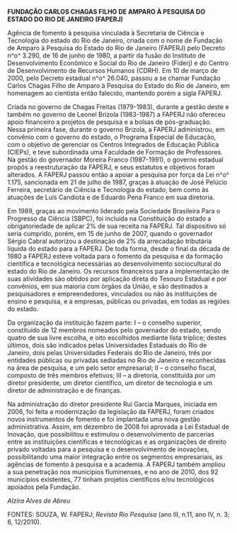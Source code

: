 **FUNDAÇÃO CARLOS CHAGAS FILHO DE AMPARO À PESQUISA DO ESTADO DO RIO DE
JANEIRO (FAPERJ)**

Agência de fomento à pesquisa vinculada à Secretaria de Ciência e
Tecnologia do estado do Rio de Janeiro, criada com o nome de Fundação de
Amparo à Pesquisa do Estado do Rio de Janeiro (FAPERJ) pelo Decreto n^o^
3.290, de 16 de junho de 1980, a partir da fusão do Instituto de
Desenvolvimento Econômico e Social do Rio de Janeiro (Fiderj) e do
Centro de Desenvolvimento de Recursos Humanos (CDRH). Em 10 de março de
2000, pelo Decreto estadual n^o^ 26.040, passou a se chamar Fundação
Carlos Chagas Filho de Amparo à Pesquisa do Estado do Rio de Janeiro, em
homenagem ao cientista então falecido, mantendo porém a sigla FAPERJ.

Criada no governo de Chagas Freitas (1979-1983), durante a gestão deste
e também no governo de Leonel Brizola (1983-1987) a FAPERJ não ofereceu
apoio financeiro a projetos de pesquisa e a bolsas de pós-graduação.
Nessa primeira fase, durante o governo Brizola, a FAPERJ administrou, em
convênio com o governo do estado, o Programa Especial de Educação, com o
objetivo de gerenciar os Centros Integrados de Educação Pública (CIEPs),
e teve subordinada uma Faculdade de Formação de Professores. Na gestão
do governador Moreira Franco (1987-1991), o governo estadual propôs a
reestruturação da FAPERJ, e seus estatutos e objetivos foram alterados.
A FAPERJ passou então a apoiar a pesquisa por força da Lei n^o^ 1.175,
sancionada em 21 de julho de 1987, graças à atuação de José Pelúcio
Ferreira, secretário de Ciência e Tecnologia do estado, bem como às
atuações de Luís Candiota e de Eduardo Pena Franco em sua diretoria.

Em 1989, graças ao movimento liderado pela Sociedade Brasileira Para o
Progresso da Ciência (SBPC), foi incluída na Constituição do estado a
obrigatoriedade de aplicar 2% de sua receita na FAPERJ. Tal dispositivo
só seria cumprido, porém, em 15 de junho de 2007, quando o governador
Sérgio Cabral autorizou a destinação de 2% da arrecadação tributária
líquida do estado para a FAPERJ. De toda forma, desde o final da década
de 1980 a FAPERJ esteve voltada para o fomento da pesquisa e da formação
científica e tecnológica necessárias ao desenvolvimento sociocultural do
estado do Rio de Janeiro. Os recursos financeiros para a implementação
de suas atividades são obtidos por aplicação direta do Tesouro Estadual
e por convênios, em sua maioria com órgãos da União, e são destinados a
pesquisadores e empreendedores, vinculados ou não às instituições de
ensino e pesquisa, e a empresas, públicas ou privadas, em todas as
regiões do estado.

Da organização da instituição fazem parte: I – o conselho superior,
constituído de 12 membros nomeados pelo governador do estado, sendo
quatro de sua livre escolha, e oito escolhidos mediante lista tríplice;
destes últimos, dois são indicados pelas Universidades Estaduais do Rio
de Janeiro, dois pelas Universidades Federais do Rio de Janeiro, três
por entidades públicas ou privadas sediadas no Rio de Janeiro e
reconhecidas na área de pesquisa, e um pelo setor empresarial; II – o
conselho fiscal, composto de três membros efetivos; III – a diretoria,
constituída por um diretor presidente, um diretor científico, um diretor
de tecnologia e um diretor de administração e de finanças.

Na administração do diretor presidente Rui Garcia Marques, iniciada em
2006, foi feita a modernização da legislação da FAPERJ, foram criados
novos instrumentos de fomento e foi implantada uma nova gestão
administrativa. Assim, em dezembro de 2008 foi aprovada a Lei Estadual
de Inovação, que possibilitou e estimulou o desenvolvimento de parcerias
entre as instituições científicas e tecnológicas e as organizações de
direito privado voltadas para a pesquisa e o desenvolvimento de
inovações, possibilitando uma maior integração entre os segmentos
empresariais, as agências de fomento à pesquisa e a academia. A FAPERJ
também ampliou a sua penetração nos municípios fluminenses, e no ano de
2010, dos 92 municípios existentes, 77 tinham projetos científicos e/ou
tecnológicos apoiados pela Fundação.

*Alzira Alves de Abreu*

FONTES: SOUZA, W. FAPERJ; *Revista* *Rio Pesquisa* (ano III, n.11, ano
IV, n. 3; 6, 12/2010).
